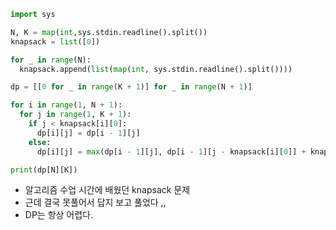 ``` python
import sys

N, K = map(int,sys.stdin.readline().split())
knapsack = list([0])

for _ in range(N):
  knapsack.append(list(map(int, sys.stdin.readline().split())))

dp = [[0 for _ in range(K + 1)] for _ in range(N + 1)]

for i in range(1, N + 1):
  for j in range(1, K + 1):
    if j < knapsack[i][0]:
      dp[i][j] = dp[i - 1][j]
    else: 
      dp[i][j] = max(dp[i - 1][j], dp[i - 1][j - knapsack[i][0]] + knapsack[i][1])

print(dp[N][K])
```

- 알고리즘 수업 시간에 배웠던 knapsack 문제
- 근데 결국 못풀어서 답지 보고 풀었다 ,, 
- DP는 항상 어렵다. 